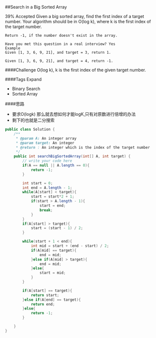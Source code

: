 ##Search in a Big Sorted Array

39% Accepted
	Given a big sorted array, find the first index of a target number. Your algorithm should be in O(log k), where k is the first index of the target number.

	Return -1, if the number doesn't exist in the array.

	Have you met this question in a real interview? Yes
	Example
	Given [1, 3, 6, 9, 21], and target = 3, return 1.

	Given [1, 3, 6, 9, 21], and target = 4, return -1.

####Challenge
O(log k), k is the first index of the given target number.

####Tags Expand
- Binary Search
- Sorted Array

####思路
- 要求O(logk) 那么就去想如何才能logK,只有对原数进行倍增的办法
- 剩下的也就是二分搜索



```java
public class Solution {
    /**
     * @param A: An integer array
     * @param target: An integer
     * @return : An integer which is the index of the target number
     */
    public int searchBigSortedArray(int[] A, int target) {
        // write your code here
        if(A == null || A.length == 0){
            return -1;
        }

        int start = 0;
        int end = A.length - 1;
        while(A[start] < target){
            start = start*2 + 1;
            if(start > A.length - 1){
                start = end;
                break;
            }
        }
        if(A[start] > target){
            start = (start - 1) / 2;
        }

        while(start + 1 < end){
            int mid = start + (end - start) / 2;
            if(A[mid] == target){
                end = mid;
            }else if(A[mid] > target){
                end = mid;
            }else{
                start = mid;
            }
        }

        if(A[start] == target){
            return start;
        }else if(A[end] == target){
            return end;
        }else{
            return -1;
        }

    }
}

```
